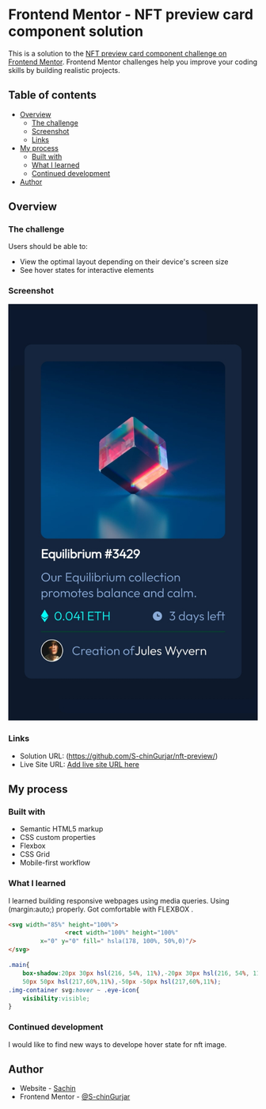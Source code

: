 # Frontend Mentor - NFT preview card component solution

This is a solution to the [NFT preview card component challenge on Frontend Mentor](https://www.frontendmentor.io/challenges/nft-preview-card-component-SbdUL_w0U). Frontend Mentor challenges help you improve your coding skills by building realistic projects. 

## Table of contents

- [Overview](#overview)
  - [The challenge](#the-challenge)
  - [Screenshot](#screenshot)
  - [Links](#links)
- [My process](#my-process)
  - [Built with](#built-with)
  - [What I learned](#what-i-learned)
  - [Continued development](#continued-development)
- [Author](#author)

## Overview

### The challenge

Users should be able to:

- View the optimal layout depending on their device's screen size
- See hover states for interactive elements

### Screenshot

![](./screenshot_nft_preview.jpg)

### Links

- Solution URL: (https://github.com/S-chinGurjar/nft-preview/)
- Live Site URL: [Add live site URL here](https://your-live-site-url.com)

## My process

### Built with

- Semantic HTML5 markup
- CSS custom properties
- Flexbox
- CSS Grid
- Mobile-first workflow

### What I learned

I learned building responsive webpages using media queries. Using (margin:auto;)
properly. Got comfortable with FLEXBOX .

```html
<svg width="85%" height="100%">
                <rect width="100%" height="100%" 
         x="0" y="0" fill=" hsla(178, 100%, 50%,0)"/>
</svg>
```
```css
.main{
    box-shadow:20px 30px hsl(216, 54%, 11%),-20px 30px hsl(216, 54%, 11%),
    50px 50px hsl(217,60%,11%),-50px -50px hsl(217,60%,11%);    
.img-container svg:hover ~ .eye-icon{
    visibility:visible;
}
```

### Continued development
I would like to find new ways to develope hover state for nft image.

## Author

- Website - [Sachin](https://github.com/S-chinGurjar/)
- Frontend Mentor - [@S-chinGurjar](https://www.frontendmentor.io/profile/S-chinGurjar)
